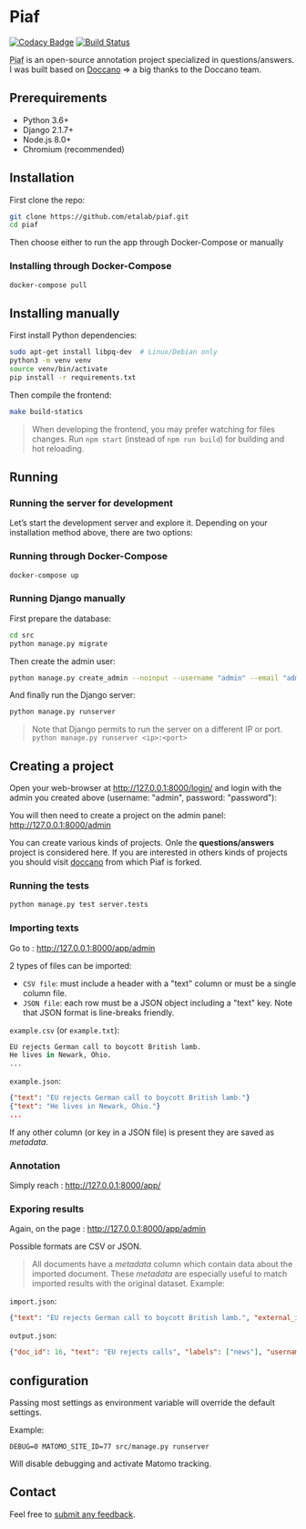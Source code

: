 # Piaf

[![Codacy Badge](https://api.codacy.com/project/badge/Grade/b64ba7294eca479181b52d30a7d2e9d7)](https://app.codacy.com/app/guillim/piaf?utm_source=github.com&utm_medium=referral&utm_content=etalab/piaf&utm_campaign=Badge_Grade_Dashboard)
[![Build Status](https://travis-ci.org/etalab/piaf.svg?branch=master)](https://travis-ci.org/etalab/piaf)

<abbr title="Pour Une IA Francophone">Piaf</abbr> is an open-source annotation project specialized in questions/answers.
I was built based on [Doccano](https://github.com/chakki-works/doccano) => a big thanks to the Doccano team.

## Prerequirements

* Python 3.6+
* Django 2.1.7+
* Node.js 8.0+
* Chromium (recommended)

## Installation

First clone the repo:

```bash
git clone https://github.com/etalab/piaf.git
cd piaf
```

Then choose either to run the app through Docker-Compose or manually

### Installing through Docker-Compose

```bash
docker-compose pull
```

## Installing manually

First install Python dependencies:

```bash
sudo apt-get install libpq-dev  # Linux/Debian only
python3 -m venv venv
source venv/bin/activate
pip install -r requirements.txt
```

Then compile the frontend:

```bash
make build-statics
```

> When developing the frontend, you may prefer watching for files changes.
> Run `npm start` (instead of `npm run build`) for building and hot reloading.

## Running

### Running the server for development

Let’s start the development server and explore it.
Depending on your installation method above, there are two options:

### Running through Docker-Compose

```bash
docker-compose up
```

### Running Django manually

First prepare the database:

```bash
cd src
python manage.py migrate
```

Then create the admin user:

```bash
python manage.py create_admin --noinput --username "admin" --email "admin@example.com" --password "password"
```

And finally run the Django server:

```bash
python manage.py runserver
```

> Note that Django permits to run the server on a different IP or port. `python manage.py runserver <ip>:<port>`

## Creating a project

Open your web-browser at http://127.0.0.1:8000/login/ and login with the admin you created above (username: "admin", password: "password"):

You will then need to create a project on the admin panel: http://127.0.0.1:8000/admin

You can create various kinds of projects. Onle the **questions/answers** project is considered here.
If you are interested in others kinds of projects you should visit [doccano](https://github.com/chakki-works/doccano) from which Piaf is forked.


### Running the tests

```bash
python manage.py test server.tests
```


### Importing texts

Go to : http://127.0.0.1:8000/app/admin

2 types of files can be imported:
- `CSV file`: must include a header with a "text" column or must be a single column file.
- `JSON file`: each row must be a JSON object including a "text" key. Note that JSON format is line-breaks friendly.

`example.csv` (or `example.txt`):

```python
EU rejects German call to boycott British lamb.
He lives in Newark, Ohio.
...
```

`example.json`:

```JSON
{"text": "EU rejects German call to boycott British lamb."}
{"text": "He lives in Newark, Ohio."}
...
```

If any other column (or key in a JSON file) is present they are saved as _metadata_.

### Annotation

Simply reach : http://127.0.0.1:8000/app/


### Exporing results

Again, on the page : http://127.0.0.1:8000/app/admin

Possible formats are CSV or JSON.

> All documents have a _metadata_ column which contain data about the imported document.
> These _metadata_ are especially useful to match imported results with the original dataset.
> Example:

`import.json`:

```JSON
{"text": "EU rejects German call to boycott British lamb.", "external_id": 1}
```

`output.json`:

```JSON
{"doc_id": 16, "text": "EU rejects calls", "labels": ["news"], "username": "user23", "metadata": {"external_id": 1}}
```

## configuration

Passing most settings as environment variable will override the default settings.

Example:
```
DEBUG=0 MATOMO_SITE_ID=77 src/manage.py runserver
```

Will disable debugging and activate Matomo tracking.

## Contact

Feel free to [submit any feedback](https://github.com/etalab/piaf/issues/new).
